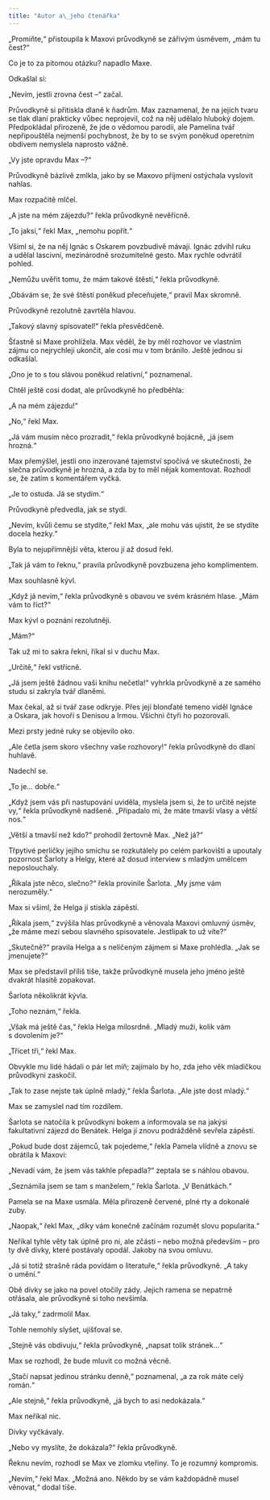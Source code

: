 ```yaml
---
title: "Autor a\_jeho čtenářka"
---
```


„Promiňte,“ přistoupila k Maxovi průvodkyně se zářivým úsměvem, „mám tu čest?“

Co je to za pitomou otázku? napadlo Maxe.

Odkašlal si:

„Nevím, jestli zrovna čest –“ začal.

Průvodkyně si přitiskla dlaně k ňadrům. Max zaznamenal, že na jejich tvaru se tlak dlaní prakticky vůbec neprojevil, což na něj udělalo hluboký dojem. Předpokládal přirozeně, že jde o vědomou parodii, ale Pamelina tvář nepřipouštěla nejmenší pochybnost, že by to se svým poněkud operetním obdivem nemyslela naprosto vážně.

„Vy jste opravdu Max –?“

Průvodkyně bázlivě zmlkla, jako by se Maxovo příjmení ostýchala vyslovit nahlas.

Max rozpačitě mlčel.

„A jste na mém zájezdu?“ řekla průvodkyně nevěřícně.

„To jaksi,“ řekl Max, „nemohu popřít.“

Všiml si, že na něj Ignác s Oskarem povzbudivě mávají. Ignác zdvihl ruku a udělal lascivní, mezinárodně srozumitelné gesto. Max rychle odvrátil pohled.

„Nemůžu uvěřit tomu, že mám takové štěstí,“ řekla průvodkyně.

„Obávám se, že své štěstí poněkud přeceňujete,“ pravil Max skromně.

Průvodkyně rezolutně zavrtěla hlavou.

„Takový slavný spisovatel!“ řekla přesvědčeně.

Šťastně si Maxe prohlížela. Max věděl, že by měl rozhovor ve vlastním zájmu co nejrychleji ukončit, ale cosi mu v tom bránilo. Ještě jednou si odkašlal.

„Ono je to s tou slávou poněkud relativní,“ poznamenal.

Chtěl ještě cosi dodat, ale průvodkyně ho předběhla:

„A na mém zájezdu!“

„No,“ řekl Max.

„Já vám musím něco prozradit,“ řekla průvodkyně bojácně, „já jsem hrozná.“

Max přemýšlel, jestli ono inzerované tajemství spočívá ve skutečnosti, že slečna průvodkyně je hrozná, a zda by to měl nějak komentovat. Rozhodl se, že zatím s komentářem vyčká.

„Je to ostuda. Já se stydím.“

Průvodkyně předvedla, jak se stydí.

„Nevím, kvůli čemu se stydíte,“ řekl Max, „ale mohu vás ujistit, že se stydíte docela hezky.“

Byla to nejupřímnější věta, kterou jí až dosud řekl.

„Tak já vám to řeknu,“ pravila průvodkyně povzbuzena jeho komplimentem.

Max souhlasně kývl.

„Když já nevím,“ řekla průvodkyně s obavou ve svém krásném hlase. „Mám vám to říct?“

Max kývl o poznání rezolutněji.

„Mám?“

Tak už mi to sakra řekni, říkal si v duchu Max.

„Určitě,“ řekl vstřícně.

„Já jsem ještě žádnou vaši knihu nečetla!“ vyhrkla průvodkyně a ze samého studu si zakryla tvář dlaněmi.

Max čekal, až si tvář zase odkryje. Přes její blonďaté temeno viděl Ignáce a Oskara, jak hovoří s Denisou a Irmou. Všichni čtyři ho pozorovali.

Mezi prsty jedné ruky se objevilo oko.

„Ale četla jsem skoro všechny vaše rozhovory!“ řekla průvodkyně do dlaní huhlavě.

Nadechl se.

„To je… dobře.“

„Když jsem vás při nastupování uviděla, myslela jsem si, že to určitě nejste vy,“ řekla průvodkyně nadšeně. „Připadalo mi, že máte tmavší vlasy a větší nos.“

„Větší a tmavší než kdo?“ prohodil žertovně Max. „Než já?“

Třpytivé perličky jejího smíchu se rozkutálely po celém parkovišti a upoutaly pozornost Šarloty a Helgy, které až dosud interview s mladým umělcem neposlouchaly.

„Říkala jste něco, slečno?“ řekla provinile Šarlota. „My jsme vám nerozuměly.“

Max si všiml, že Helga jí stiskla zápěstí.

„Říkala jsem,“ zvýšila hlas průvodkyně a věnovala Maxovi omluvný úsměv, „že máme mezi sebou slavného spisovatele. Jestlipak to už víte?“

„Skutečně?“ pravila Helga a s nelíčeným zájmem si Maxe prohlédla. „Jak se jmenujete?“

Max se představil příliš tiše, takže průvodkyně musela jeho jméno ještě dvakrát hlasitě zopakovat.

Šarlota několikrát kývla.

„Toho neznám,“ řekla.

„Však má ještě čas,“ řekla Helga milosrdně. „Mladý muži, kolik vám s dovolením je?“

„Třicet tři,“ řekl Max.

Obvykle mu lidé hádali o pár let míň; zajímalo by ho, zda jeho věk mladičkou průvodkyni zaskočil.

„Tak to zase nejste tak úplně mladý,“ řekla Šarlota. „Ale jste dost mladý.“

Max se zamyslel nad tím rozdílem.

Šarlota se natočila k průvodkyni bokem a informovala se na jakýsi fakultativní zájezd do Benátek. Helga jí znovu podrážděně sevřela zápěstí.

„Pokud bude dost zájemců, tak pojedeme,“ řekla Pamela vlídně a znovu se obrátila k Maxovi:

„Nevadí vám, že jsem vás takhle přepadla?“ zeptala se s náhlou obavou.

„Seznámila jsem se tam s manželem,“ řekla Šarlota. „V Benátkách.“

Pamela se na Maxe usmála. Měla přirozeně červené, plné rty a dokonalé zuby.

„Naopak,“ řekl Max, „díky vám konečně začínám rozumět slovu popularita.“

Neříkal tyhle věty tak úplně pro ni, ale zčásti – nebo možná především – pro ty dvě dívky, které postávaly opodál. Jakoby na svou omluvu.

„Já si totiž strašně ráda povídám o literatuře,“ řekla průvodkyně. „A taky o umění.“

Obě dívky se jako na povel otočily zády. Jejich ramena se nepatrně otřásala, ale průvodkyně si toho nevšimla.

„Já taky,“ zadrmolil Max.

Tohle nemohly slyšet, ujišťoval se.

„Stejně vás obdivuju,“ řekla průvodkyně, „napsat tolik stránek…“

Max se rozhodl, že bude mluvit co možná věcně.

„Stačí napsat jedinou stránku denně,“ poznamenal, „a za rok máte celý román.“

„Ale stejně,“ řekla průvodkyně, „já bych to asi nedokázala.“

Max neříkal nic.

Dívky vyčkávaly.

„Nebo vy myslíte, že dokázala?“ řekla průvodkyně.

Řeknu nevím, rozhodl se Max ve zlomku vteřiny. To je rozumný kompromis.

„Nevím,“ řekl Max. „Možná ano. Někdo by se vám každopádně musel věnovat,“ dodal tiše.
